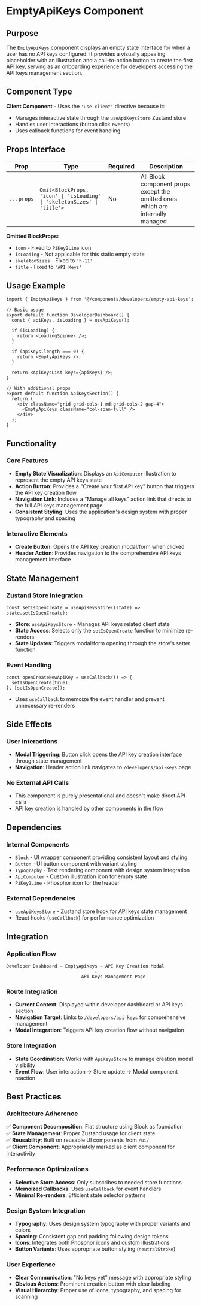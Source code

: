 # EmptyApiKeys Component

## Purpose

The `EmptyApiKeys` component displays an empty state interface for when a user has no API keys configured. It provides a visually appealing placeholder with an illustration and a call-to-action button to create the first API key, serving as an onboarding experience for developers accessing the API keys management section.

## Component Type

**Client Component** - Uses the `'use client'` directive because it:
- Manages interactive state through the `useApiKeysStore` Zustand store
- Handles user interactions (button click events)
- Uses callback functions for event handling

## Props Interface

| Prop | Type | Required | Description |
|------|------|----------|-------------|
| `...props` | `Omit<BlockProps, 'icon' \| 'isLoading' \| 'skeletonSizes' \| 'title'>` | No | All Block component props except the omitted ones which are internally managed |

**Omitted BlockProps:**
- `icon` - Fixed to `PiKey2Line` icon
- `isLoading` - Not applicable for this static empty state
- `skeletonSizes` - Fixed to `'h-11'`
- `title` - Fixed to `'API Keys'`

## Usage Example

```tsx
import { EmptyApiKeys } from '@/components/developers/empty-api-keys';

// Basic usage
export default function DeveloperDashboard() {
  const { apiKeys, isLoading } = useApiKeys();

  if (isLoading) {
    return <LoadingSpinner />;
  }

  if (apiKeys.length === 0) {
    return <EmptyApiKeys />;
  }

  return <ApiKeysList keys={apiKeys} />;
}

// With additional props
export default function ApiKeysSection() {
  return (
    <div className="grid grid-cols-1 md:grid-cols-2 gap-4">
      <EmptyApiKeys className="col-span-full" />
    </div>
  );
}
```

## Functionality

### Core Features
- **Empty State Visualization**: Displays an `ApiComputer` illustration to represent the empty API keys state
- **Action Button**: Provides a "Create your first API key" button that triggers the API key creation flow
- **Navigation Link**: Includes a "Manage all keys" action link that directs to the full API keys management page
- **Consistent Styling**: Uses the application's design system with proper typography and spacing

### Interactive Elements
- **Create Button**: Opens the API key creation modal/form when clicked
- **Header Action**: Provides navigation to the comprehensive API keys management interface

## State Management

### Zustand Store Integration
```tsx
const setIsOpenCreate = useApiKeysStore((state) => state.setIsOpenCreate);
```

- **Store**: `useApiKeysStore` - Manages API keys related client state
- **State Access**: Selects only the `setIsOpenCreate` function to minimize re-renders
- **State Updates**: Triggers modal/form opening through the store's setter function

### Event Handling
```tsx
const openCreateNewApiKey = useCallback(() => {
  setIsOpenCreate(true);
}, [setIsOpenCreate]);
```

- Uses `useCallback` to memoize the event handler and prevent unnecessary re-renders

## Side Effects

### User Interactions
- **Modal Triggering**: Button click opens the API key creation interface through state management
- **Navigation**: Header action link navigates to `/developers/api-keys` page

### No External API Calls
- This component is purely presentational and doesn't make direct API calls
- API key creation is handled by other components in the flow

## Dependencies

### Internal Components
- `Block` - UI wrapper component providing consistent layout and styling
- `Button` - UI button component with variant styling
- `Typography` - Text rendering component with design system integration
- `ApiComputer` - Custom illustration icon for empty state
- `PiKey2Line` - Phosphor icon for the header

### External Dependencies
- `useApiKeysStore` - Zustand store hook for API keys state management
- React hooks (`useCallback`) for performance optimization

## Integration

### Application Flow
```
Developer Dashboard → EmptyApiKeys → API Key Creation Modal
                                 ↓
                            API Keys Management Page
```

### Route Integration
- **Current Context**: Displayed within developer dashboard or API keys section
- **Navigation Target**: Links to `/developers/api-keys` for comprehensive management
- **Modal Integration**: Triggers API key creation flow without navigation

### Store Integration
- **State Coordination**: Works with `ApiKeysStore` to manage creation modal visibility
- **Event Flow**: User interaction → Store update → Modal component reaction

## Best Practices

### Architecture Adherence
✅ **Component Decomposition**: Flat structure using Block as foundation  
✅ **State Management**: Proper Zustand usage for client state  
✅ **Reusability**: Built on reusable UI components from `/ui/`  
✅ **Client Component**: Appropriately marked as client component for interactivity  

### Performance Optimizations
- **Selective Store Access**: Only subscribes to needed store functions
- **Memoized Callbacks**: Uses `useCallback` for event handlers
- **Minimal Re-renders**: Efficient state selector patterns

### Design System Integration
- **Typography**: Uses design system typography with proper variants and colors
- **Spacing**: Consistent gap and padding following design tokens
- **Icons**: Integrates both Phosphor icons and custom illustrations
- **Button Variants**: Uses appropriate button styling (`neutralStroke`)

### User Experience
- **Clear Communication**: "No keys yet" message with appropriate styling
- **Obvious Actions**: Prominent creation button with clear labeling
- **Visual Hierarchy**: Proper use of icons, typography, and spacing for scanning